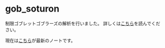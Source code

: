 # gob_soturon


制限ゴブレットゴブラーズの解析を行いました。
詳しくは[こちら](https://docs.google.com/presentation/d/1AGSu1w-8HSzgmnOwBbmuzkYV7J5t32eXmmz8vFMpUuc/edit?usp=sharing)を読んでください。

現在は[こちら](https://github.com/kentokura/gob_soturon/blob/main/gobblers_limited_rules_6.ipynb)が最新のノートです。

